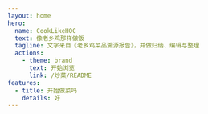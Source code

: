 ```yaml
---
layout: home
hero:
  name: CookLikeHOC
  text: 像老乡鸡那样做饭
  tagline: 文字来自《老乡鸡菜品溯源报告》，并做归纳、编辑与整理
  actions:
    - theme: brand
      text: 开始浏览
      link: /炒菜/README
features:
  - title: 开始做菜吗
    details: 好
---
```


